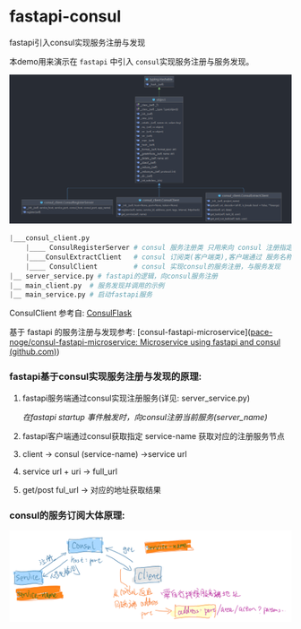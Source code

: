# fastapi-consul
fastapi引入consul实现服务注册与发现

本demo用来演示在 `fastapi` 中引入 `consul`实现服务注册与服务发现。

![001](docs\imgs\001.png)

```py
|___consul_client.py
    |____ ConsulRegisterServer # consul 服务注册类 只用来向 consul 注册指定服务
    |____ConsulExtractClient   # consul 订阅类(客户端类),客户端通过 服务名称 获取指定服务的地址信息
    |____ ConsulClient         # consul 实现consul的服务注册，与服务发现
|__ server_service.py # fastapi的逻辑，向consul服务注册
|__ main_client.py  # 服务发现并调用的示例
|__ main_service.py # 启动fastapi服务
```

ConsulClient 参考自: [ConsulFlask](https://gitee.com/aichinai/consul_flask/blob/master/ConsulFlask/consulclient.py)

基于 fastapi 的服务注册与发现参考: [consul-fastapi-microservice]([pace-noge/consul-fastapi-microservice: Microservice using fastapi and consul (github.com)](https://github.com/pace-noge/consul-fastapi-microservice))



### fastapi基于consul实现服务注册与发现的原理:

1. fastapi服务端通过consul实现注册服务(详见: server_service.py)

   *在fastapi startup 事件触发时，向consul注册当前服务(server_name)*

2. fastapi客户端通过consul获取指定 service-name 获取对应的注册服务节点

3. client -> consul (service-name) ->service url

4. service url + uri -> full_url

5. get/post ful_url -> 对应的地址获取结果

### consul的服务订阅大体原理:

![consul服务订阅示意图](docs\imgs\002.png)
